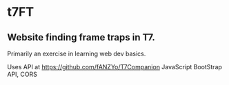 # t7FT
## Website finding frame traps in T7. 
Primarily an exercise in learning web dev basics.

Uses API at https://github.com/fANZYo/T7Companion
JavaScript
BootStrap
API, CORS

